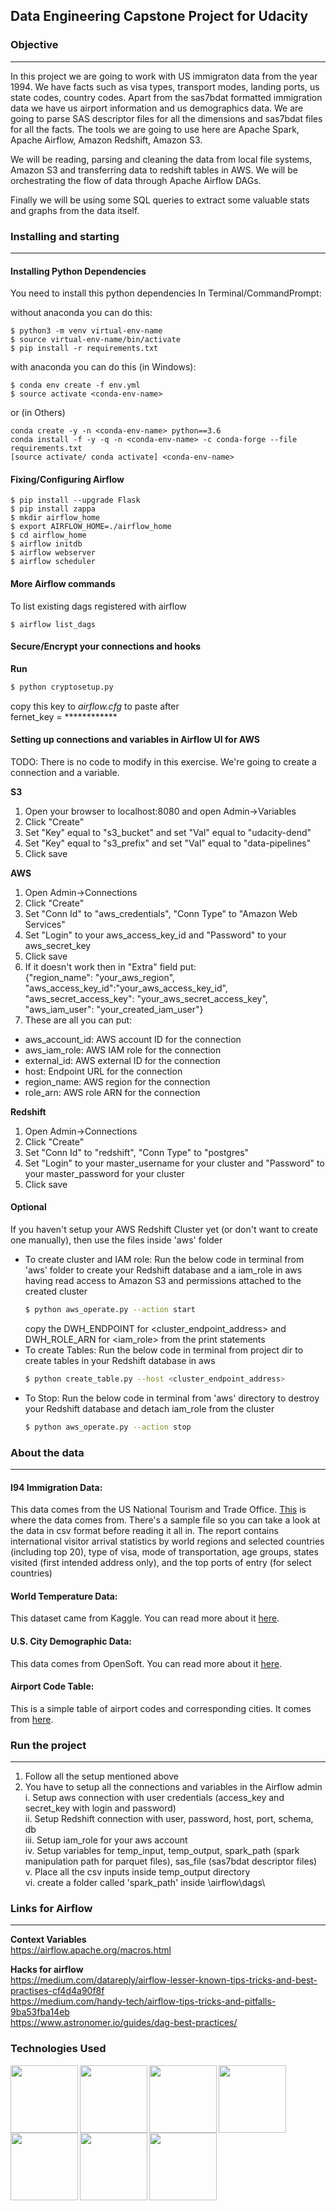 ## Data Engineering Capstone Project for Udacity

### Objective

---
In this project we are going to work with US immigraton data from the 
year 1994. We have facts such as visa types, transport modes, landing 
ports, us state codes, country codes. Apart from the sas7bdat formatted
immigration data we have us airport information and us demographics 
data. We are going to parse SAS descriptor files for all the dimensions 
and sas7bdat files for all the facts. The tools we are going to use here
are Apache Spark, Apache Airflow, Amazon Redshift, Amazon S3. 

We will be reading, parsing and cleaning the data from local file
systems, Amazon S3 and transferring data to redshift tables in AWS. We
will be orchestrating the flow of data through Apache Airflow DAGs. 

Finally we will be using some SQL queries to extract some valuable stats
and graphs from the data itself. 

### Installing and starting

---

#### Installing Python Dependencies
You need to install this python dependencies
In Terminal/CommandPrompt:  

without anaconda you can do this:
```
$ python3 -m venv virtual-env-name
$ source virtual-env-name/bin/activate
$ pip install -r requirements.txt
```
with anaconda you can do this (in Windows):
```
$ conda env create -f env.yml
$ source activate <conda-env-name>
```
or (in Others)
```
conda create -y -n <conda-env-name> python==3.6
conda install -f -y -q -n <conda-env-name> -c conda-forge --file requirements.txt
[source activate/ conda activate] <conda-env-name>
```
#### Fixing/Configuring Airflow
```
$ pip install --upgrade Flask
$ pip install zappa
$ mkdir airflow_home
$ export AIRFLOW_HOME=./airflow_home
$ cd airflow_home
$ airflow initdb
$ airflow webserver
$ airflow scheduler
```

#### More Airflow commands
To list existing dags registered with airflow
```
$ airflow list_dags
```

#### Secure/Encrypt your connections and hooks
**Run**
```bash
$ python cryptosetup.py
```
copy this key to *airflow.cfg* to paste after   
fernet_key = ************

#### Setting up connections and variables in Airflow UI for AWS
TODO: There is no code to modify in this exercise. We're going to 
create a connection and a variable.  

**S3**
1. Open your browser to localhost:8080 and open Admin->Variables
2. Click "Create"
3. Set "Key" equal to "s3_bucket" and set "Val" equal to "udacity-dend"
4. Set "Key" equal to "s3_prefix" and set "Val" equal to "data-pipelines"
5. Click save  

**AWS**
1. Open Admin->Connections
2. Click "Create"
3. Set "Conn Id" to "aws_credentials", "Conn Type" to "Amazon Web Services"
4. Set "Login" to your aws_access_key_id and "Password" to your aws_secret_key
5. Click save
6. If it doesn't work then in "Extra" field put:  
{"region_name": "your_aws_region", "aws_access_key_id":"your_aws_access_key_id", "aws_secret_access_key": "your_aws_secret_access_key", "aws_iam_user": "your_created_iam_user"} 
7. These are all you can put:
- aws_account_id: AWS account ID for the connection
- aws_iam_role: AWS IAM role for the connection
- external_id: AWS external ID for the connection
- host: Endpoint URL for the connection
- region_name: AWS region for the connection
- role_arn: AWS role ARN for the connection

**Redshift**
1. Open Admin->Connections
2. Click "Create"
3. Set "Conn Id" to "redshift", "Conn Type" to "postgres"
4. Set "Login" to your master_username for your cluster and "Password" 
to your master_password for your cluster
5. Click save

#### Optional
If you haven't setup your AWS Redshift Cluster yet 
(or don't want to create one manually), then use the files
 inside 'aws' folder 
- To create cluster and IAM role: Run the below code in terminal from 'aws' folder to create your Redshift database and a
    iam_role in aws having read access to Amazon S3 and permissions 
    attached to the created cluster
    ```bash
    $ python aws_operate.py --action start
    ```
    copy the DWH_ENDPOINT for <cluster_endpoint_address> and DWH_ROLE_ARN 
    for <iam_role> from the print statements 
- To create Tables: Run the below code in terminal from project dir to create tables in your Redshift database
    in aws 
    ```bash
    $ python create_table.py --host <cluster_endpoint_address>

- To Stop: Run the below code in terminal from 'aws' directory to destroy your Redshift database and
    detach iam_role from the cluster 
    ```bash
    $ python aws_operate.py --action stop
    ```

### About the data

---
#### I94 Immigration Data: 
This data comes from the US National Tourism and Trade Office. 
[This](https://travel.trade.gov/research/reports/i94/historical/2016.html) 
is where the data comes from. There's a sample file so you can take a look 
at the data in csv format before reading it all in. The report contains 
international visitor arrival statistics by world regions and selected 
countries (including top 20), type of visa, mode of transportation, 
age groups, states visited (first intended address only), and the top 
ports of entry (for select countries)

#### World Temperature Data: 
This dataset came from Kaggle. You can read more about it [here](https://www.kaggle.com/berkeleyearth/climate-change-earth-surface-temperature-data).

#### U.S. City Demographic Data: 
This data comes from OpenSoft. You can read more about it [here](https://public.opendatasoft.com/explore/dataset/us-cities-demographics/export/).

#### Airport Code Table: 
This is a simple table of airport codes and corresponding cities. It comes from [here](https://datahub.io/core/airport-codes#data).

### Run the project

---
1. Follow all the setup mentioned above
2. You have to setup all the connections and variables in the Airflow
admin  
    i. Setup aws connection with user credentials (access_key and 
    secret_key with login and password)  
    ii. Setup Redshift connection with user, password, host, port, 
    schema, db  
    iii. Setup iam_role for your aws account  
    iv. Setup variables for temp_input, temp_output, spark_path (spark
    manipulation path for parquet files), sas_file (sas7bdat descriptor 
    files)  
    v. Place all the csv inputs inside temp_output directory   
    vi. create a folder called 'spark_path' inside \airflow\dags\


### Links for Airflow

---
**Context Variables**  
https://airflow.apache.org/macros.html

**Hacks for airflow**  
https://medium.com/datareply/airflow-lesser-known-tips-tricks-and-best-practises-cf4d4a90f8f  
https://medium.com/handy-tech/airflow-tips-tricks-and-pitfalls-9ba53fba14eb  
https://www.astronomer.io/guides/dag-best-practices/

### Technologies Used
<img align="left" src="https://upload.wikimedia.org/wikipedia/commons/thumb/9/93/Amazon_Web_Services_Logo.svg/512px-Amazon_Web_Services_Logo.svg.png" width=108>
<img align="left" src="https://upload.wikimedia.org/wikipedia/en/2/29/Apache_Spark_Logo.svg" width=108>
<img align="left" src="https://ncrocfer.github.io/images/airflow-logo.png" width=108>
<img align="left" src="https://upload.wikimedia.org/wikipedia/en/c/cd/Anaconda_Logo.png" width=108>
<img align="left" src="https://cdn.sisense.com/wp-content/uploads/aws-redshift-connector.png" width=108>
<img align="left" src="https://braze-marketing-assets.s3.amazonaws.com/images/partner_logos/amazon-s3.png" width=108>
<img align="left" src="https://miro.medium.com/max/601/1*PPIp7twJJUknfohZqtL8pQ.png" width=108>